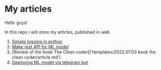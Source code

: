 # My articles
Hello guys!

In this repo i will store my articles, published in web

1. [Simple logging in python](https://rzabolotin.hashnode.dev/simple-logging-in-python-with-loguru)
2. [Make rest API for ML model](https://rzabolotin.hashnode.dev/make-rest-api-from-ml-model)
3. [Review of the book The Clean coder]('templates/2022.07.03 book the clean coder/article.md')
4. [Deploying ML model via telegram bot](https://rzabolotin.hashnode.dev/deploying-ml-model-via-telegram-bot)


